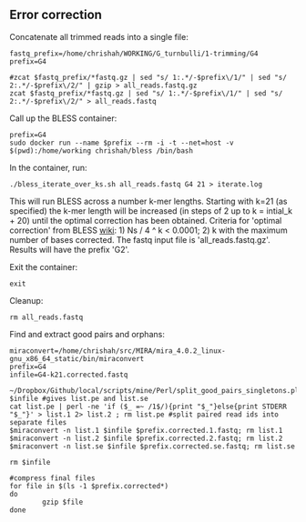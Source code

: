 ## Error correction

Concatenate all trimmed reads into a single file:
```
fastq_prefix=/home/chrishah/WORKING/G_turnbulli/1-trimming/G4
prefix=G4

#zcat $fastq_prefix/*fastq.gz | sed "s/ 1:.*/-$prefix\/1/" | sed "s/ 2:.*/-$prefix\/2/" | gzip > all_reads.fastq.gz
zcat $fastq_prefix/*fastq.gz | sed "s/ 1:.*/-$prefix\/1/" | sed "s/ 2:.*/-$prefix\/2/" > all_reads.fastq
```


Call up the BLESS container:
```
prefix=G4
sudo docker run --name $prefix --rm -i -t --net=host -v $(pwd):/home/working chrishah/bless /bin/bash
```

In the container, run:
```
./bless_iterate_over_ks.sh all_reads.fastq G4 21 > iterate.log
```

This will run BLESS across a number k-mer lengths. Starting with k=21 (as specified) the k-mer length will be increased (in steps of 2 up to k = intial_k + 20) until the optimal correction has been obtained. Criteria for 'optimal correction' from BLESS [wiki](https://sourceforge.net/p/bless-ec/wiki/Home/): 1) Ns / 4 ^ k < 0.0001; 2) k with the maximum number of bases corrected. The fastq input file is 'all_reads.fastq.gz'. Results will have the prefix 'G2'.

Exit the container:
```
exit
```

Cleanup:
```
rm all_reads.fastq
```

Find and extract good pairs and orphans:
```
miraconvert=/home/chrishah/src/MIRA/mira_4.0.2_linux-gnu_x86_64_static/bin/miraconvert
prefix=G4
infile=G4-k21.corrected.fastq

~/Dropbox/Github/local/scripts/mine/Perl/split_good_pairs_singletons.pl $infile #gives list.pe and list.se
cat list.pe | perl -ne 'if ($_ =~ /1$/){print "$_"}else{print STDERR "$_"}' > list.1 2> list.2 ; rm list.pe #split paired read ids into separate files
$miraconvert -n list.1 $infile $prefix.corrected.1.fastq; rm list.1
$miraconvert -n list.2 $infile $prefix.corrected.2.fastq; rm list.2
$miraconvert -n list.se $infile $prefix.corrected.se.fastq; rm list.se

rm $infile

#compress final files
for file in $(ls -1 $prefix.corrected*)
do
        gzip $file
done
```
